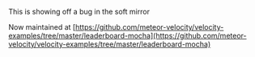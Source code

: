 This is showing off a bug in the soft mirror




Now maintained at [https://github.com/meteor-velocity/velocity-examples/tree/master/leaderboard-mocha](https://github.com/meteor-velocity/velocity-examples/tree/master/leaderboard-mocha)
